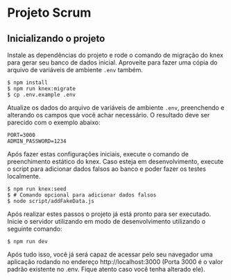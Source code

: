 # Projeto Scrum

## Inicializando o projeto

Instale as dependências do projeto e rode o comando de migração do knex para gerar seu banco de dados inicial.
Aproveite para fazer uma cópia do arquivo de variáveis de ambiente `.env` também.

```console
$ npm install
$ npm run knex:migrate
$ cp .env.example .env
```

Atualize os dados do arquivo de variáveis de ambiente `.env`, preenchendo e alterando os campos que vocẽ achar necessário.
O resultado deve ser parecido com o exemplo abaixo:

```
PORT=3000
ADMIN_PASSWORD=1234
```

Após fazer estas configurações iniciais, execute o comando de preenchimento estático do knex.
Caso esteja em desenvolvimento, execute o script para adicionar dados falsos ao banco e poder fazer os testes localmente.

```console
$ npm run knex:seed
$ # Comando opcional para adicionar dados falsos
$ node script/addFakeData.js
```

Após realizar estes passos o projeto já está pronto para ser executado.
Inicie o servidor utilizando em modo de desenvolvimento utilizando o seguinte comando:

```console
$ npm run dev
```

Após tudo isso, você já será capaz de acessar pelo seu navegador uma aplicação rodando no endereço http://localhost:3000 (Porta 3000 é o valor padrão existente no .env. Fique atento caso você tenha alterado ele).
